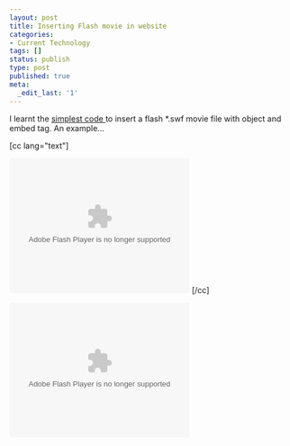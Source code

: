 ```yaml
---
layout: post
title: Inserting Flash movie in website
categories:
- Current Technology
tags: []
status: publish
type: post
published: true
meta:
  _edit_last: '1'
---
```

I learnt the <a class="vt-p" href="http://www.jeroenwijering.com/?item=embedding_flash">simplest code </a>to insert a flash *.swf movie file with object and embed tag. An example...

[cc lang="text"]
<object
width="320"
height="240"
classid="clsid:d27cdb6e-ae6d-11cf-96b8-444553540000" codebase="http://download.macromedia.com/pub/shockwave/cabs/flash/swflash.cab#version=6,0,40,0">
<param name="src" value="/files/example.swf" />
<param name="pluginspage"
value="http://www.macromedia.com/go/getflashplayer" />
<embed width="320" height="240"
type="application/x-shockwave-flash"
src="/img/example.swf"
pluginspage="http://www.macromedia.com/go/getflashplayer" />
</object>
[/cc]

<object width="320" height="240" classid="clsid:d27cdb6e-ae6d-11cf-96b8-444553540000" codebase="http://download.macromedia.com/pub/shockwave/cabs/flash/swflash.cab#version=6,0,40,0"><param name="src" value="/files/example.swf" /><param name="pluginspage" value="http://www.macromedia.com/go/getflashplayer" /><embed width="320" height="240" type="application/x-shockwave-flash" src="/img/example.swf" pluginspage="http://www.macromedia.com/go/getflashplayer" /></object>
